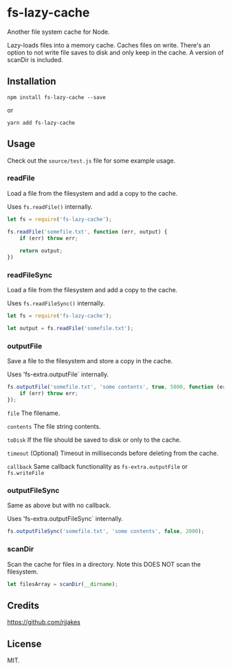 # fs-lazy-cache

Another file system cache for Node.

Lazy-loads files into a memory cache. Caches files on write. There's an option to not write file saves to disk and only
keep in the cache. A version of scanDir is included.
 

## Installation

```
npm install fs-lazy-cache --save
```

or 

```
yarn add fs-lazy-cache
```

## Usage 

Check out the `source/test.js` file for some example usage.  

### readFile

Load a file from the filesystem and add a copy to the cache.
 
Uses `fs.readFile()` internally. 

```javascript
let fs = require('fs-lazy-cache');

fs.readFile('somefile.txt', function (err, output) {
    if (err) throw err;
    
    return output;
})
```

### readFileSync

Load a file from the filesystem and add a copy to the cache.
 
Uses `fs.readFileSync()` internally. 

```javascript
let fs = require('fs-lazy-cache');

let output = fs.readFile('somefile.txt');
```

### outputFile

Save a file to the filesystem and store a copy in the cache. 

Uses 'fs-extra.outputFile` internally. 

```javascript
fs.outputFile('somefile.txt', 'some contents', true, 5000, function (err) {
    if (err) throw err;
});    

```

`file` The filename.

`contents` The file string contents.

`toDisk` If the file should be saved to disk or only to the cache.

`timeout` (Optional) Timeout in milliseconds before deleting from the cache. 

`callback` Same callback functionality as `fs-extra.outputFile` or `fs.writeFile`

### outputFileSync

Same as above but with no callback. 

Uses 'fs-extra.outputFileSync` internally.
 
```javascript
fs.outputFileSync('somefile.txt', 'some contents', false, 2000); 
 ```

### scanDir

Scan the cache for files in a directory. Note this DOES NOT scan the filesystem.

```javascript
let filesArray = scanDir(__dirname);
```

## Credits

https://github.com/rjjakes

## License

MIT. 
